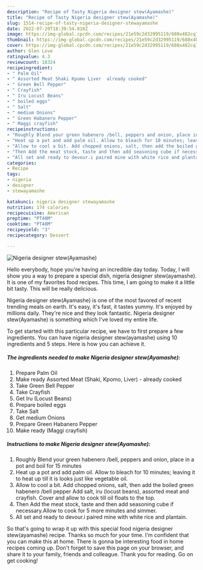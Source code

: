 ```yaml
---
description: "Recipe of Tasty Nigeria designer stew(Ayamashe)"
title: "Recipe of Tasty Nigeria designer stew(Ayamashe)"
slug: 1514-recipe-of-tasty-nigeria-designer-stewayamashe
date: 2022-07-20T18:39:54.816Z
image: https://img-global.cpcdn.com/recipes/21e59c2d32995119/680x482cq70/nigeria-designer-stewayamashe-recipe-main-photo.jpg
thumbnail: https://img-global.cpcdn.com/recipes/21e59c2d32995119/680x482cq70/nigeria-designer-stewayamashe-recipe-main-photo.jpg
cover: https://img-global.cpcdn.com/recipes/21e59c2d32995119/680x482cq70/nigeria-designer-stewayamashe-recipe-main-photo.jpg
author: Glen Love
ratingvalue: 4.3
reviewcount: 18324
recipeingredient:
- " Palm Oil"
- " Assorted Meat Shaki Kpomo Liver  already cooked"
- " Green Bell Pepper"
- " Crayfish"
- " Iru Locust Beans"
- " boiled eggs"
- " Salt"
- " medium Onions"
- " Green Habanero Pepper"
- " Maggi crayfish"
recipeinstructions:
- "Roughly Blend your green habenero /bell, peppers and onion, place in a pot and boil for 15 minutes"
- "Heat up a pot and add palm oil. Allow to bleach for 10 minutes; leaving it to heat up till it is looks just like vegetable oil."
- "Allow to cool a bit. Add chopped onions, salt, then add the boiled green habenero /bell pepper Add salt, iru (locust beans), assorted meat and crayfish. Cover and allow to cook till oil floats to the top."
- "Then Add the meat stock, taste and then add seasoning cube if necessary.Allow to cook for 5 more minutes and simmer."
- "All set and ready to devour.i paired mine with white rice and plantain."
categories:
- Recipe
tags:
- nigeria
- designer
- stewayamashe

katakunci: nigeria designer stewayamashe 
nutrition: 174 calories
recipecuisine: American
preptime: "PT40M"
cooktime: "PT48M"
recipeyield: "3"
recipecategory: Dessert

---
```



![Nigeria designer stew(Ayamashe)](https://img-global.cpcdn.com/recipes/21e59c2d32995119/680x482cq70/nigeria-designer-stewayamashe-recipe-main-photo.jpg)

Hello everybody, hope you're having an incredible day today. Today, I will show you a way to prepare a special dish, nigeria designer stew(ayamashe). It is one of my favorites food recipes. This time, I am going to make it a little bit tasty. This will be really delicious.

Nigeria designer stew(Ayamashe) is one of the most favored of recent trending meals on earth. It's easy, it's fast, it tastes yummy. It's enjoyed by millions daily. They're nice and they look fantastic. Nigeria designer stew(Ayamashe) is something which I've loved my entire life.




To get started with this particular recipe, we have to first prepare a few ingredients. You can have nigeria designer stew(ayamashe) using 10 ingredients and 5 steps. Here is how you can achieve it.

<!--inarticleads1-->

##### The ingredients needed to make Nigeria designer stew(Ayamashe):

1. Prepare  Palm Oil
1. Make ready  Assorted Meat (Shaki, Kpomo, Liver) - already cooked
1. Take  Green Bell Pepper
1. Take  Crayfish
1. Get  Iru (Locust Beans)
1. Prepare  boiled eggs
1. Take  Salt
1. Get  medium Onions
1. Prepare  Green Habanero Pepper
1. Make ready  (Maggi crayfish)




<!--inarticleads2-->

##### Instructions to make Nigeria designer stew(Ayamashe):

1. Roughly Blend your green habenero /bell, peppers and onion, place in a pot and boil for 15 minutes
1. Heat up a pot and add palm oil. Allow to bleach for 10 minutes; leaving it to heat up till it is looks just like vegetable oil.
1. Allow to cool a bit. Add chopped onions, salt, then add the boiled green habenero /bell pepper Add salt, iru (locust beans), assorted meat and crayfish. Cover and allow to cook till oil floats to the top.
1. Then Add the meat stock, taste and then add seasoning cube if necessary.Allow to cook for 5 more minutes and simmer.
1. All set and ready to devour.i paired mine with white rice and plantain.




So that's going to wrap it up with this special food nigeria designer stew(ayamashe) recipe. Thanks so much for your time. I'm confident that you can make this at home. There is gonna be interesting food in home recipes coming up. Don't forget to save this page on your browser, and share it to your family, friends and colleague. Thank you for reading. Go on get cooking!
